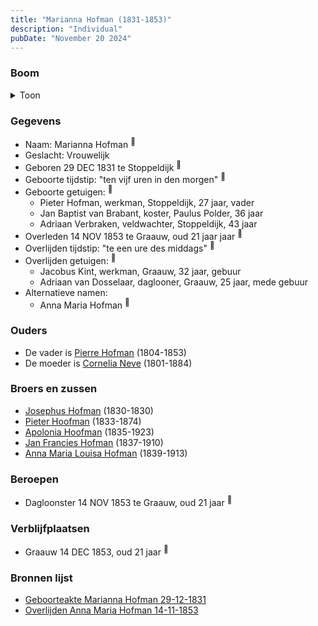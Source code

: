 ```yaml
---
title: "Marianna Hofman (1831-1853)"
description: "Individual"
pubDate: "November 20 2024"
---
```


### Boom
<details><summary>Toon</summary>

![test](https://www.plantuml.com/plantuml/svg/ZPBRJiCm38RlynJMkE0AgIK5RTCqJHij1uc1nE5sSbkpXQP9bMHCqxHtnx1o423WBhB_t_viP-G3kh2ijV2LCWqwh277efexkpJbn6hh83WqdbDaWbYeag1Ghj2qUrFTX3NKLEVa_2xa0pcoOTsG-5IrqEWzR0G0ZAqhoTqkL54Pydumg56PuH2as0gn3zUlhRpOEJhNYfmZEBCFDPeEe8VpA8eEOu2zL6P7sPYBRXuKwN8BWtwE-NgMsn0qzOTm35awXhWR9UmtWOpodZwfVRNKUeQcd1NEUfzRvc5RB65wTS--8mcd3d6vOh8MPsAT8QqGflH47pY7Z9EDKvdANt1OrVB4RtN_PE51Jz89Uxh9DvP1VqLbgSpyXRa75tTJridebIfZggW7UrhD5s5DMjiLasr5kxo3WrOXMloFGElam4jA9kAjtIKwXSRWrrl81Dvl-8ybzDg1P0mtmJODgzHZzO-h93zSHOp8bFn_dm40)
</details>

### Gegevens
- Naam: Marianna Hofman <sup><a href="../s00045/" style="text-decoration:none" title="Geboorteakte Marianna Hofman 29-12-1831">:link:</a></sup>
- Geslacht: Vrouwelijk
- Geboren 29 DEC 1831 te Stoppeldijk <sup><a href="../s00045/" style="text-decoration:none" title="Geboorteakte Marianna Hofman 29-12-1831">:link:</a></sup>
- Geboorte tijdstip: "ten vijf uren in den morgen" <sup><a href="../s00045/" style="text-decoration:none" title="Geboorteakte Marianna Hofman 29-12-1831">:link:</a></sup>
- Geboorte getuigen: <sup><a href="../s00045/" style="text-decoration:none" title="Geboorteakte Marianna Hofman 29-12-1831">:link:</a></sup>
  - Pieter Hofman, werkman, Stoppeldijk, 27 jaar, vader
  - Jan Baptist van Brabant, koster, Paulus Polder, 36 jaar
  - Adriaan Verbraken, veldwachter, Stoppeldijk, 43 jaar
- Overleden 14 NOV 1853 te Graauw, oud 21 jaar jaar <sup><a href="../s00049/" style="text-decoration:none" title="Overlijden Anna Maria Hofman 14-11-1853">:link:</a></sup>
- Overlijden tijdstip: "te een ure des middags" <sup><a href="../s00049/" style="text-decoration:none" title="Overlijden Anna Maria Hofman 14-11-1853">:link:</a></sup>
- Overlijden getuigen: <sup><a href="../s00049/" style="text-decoration:none" title="Overlijden Anna Maria Hofman 14-11-1853">:link:</a></sup>
  - Jacobus Kint, werkman, Graauw, 32 jaar, gebuur
  - Adriaan van Dosselaar, daglooner, Graauw, 25 jaar, mede gebuur
- Alternatieve namen:
  - Anna Maria Hofman <sup><a href="../s00049/" style="text-decoration:none" title="Overlijden Anna Maria Hofman 14-11-1853">:link:</a></sup>

### Ouders
- De vader is [Pierre Hofman](../i00021/) (1804-1853)
- De moeder is [Cornelia Neve](../i00022/) (1801-1884)

### Broers en zussen
- [Josephus Hofman](../i00033/) (1830-1830)
- [Pieter Hoofman](../i00013/) (1833-1874)
- [Apolonia Hoofman](../i00028/) (1835-1923)
- [Jan Francies Hofman](../i00035/) (1837-1910)
- [Anna Maria Louisa Hofman](../i00036/) (1839-1913)

### Beroepen
- Dagloonster 14 NOV 1853 te Graauw, oud 21 jaar <sup><a href="../s00049/" style="text-decoration:none" title="Overlijden Anna Maria Hofman 14-11-1853">:link:</a></sup>

### Verblijfplaatsen
- Graauw  14 DEC 1853, oud 21 jaar  <sup><a href="../s00049/" style="text-decoration:none" title="Overlijden Anna Maria Hofman 14-11-1853">:link:</a></sup>

### Bronnen lijst
- [Geboorteakte Marianna Hofman 29-12-1831](../s00045/)
- [Overlijden Anna Maria Hofman 14-11-1853](../s00049/)